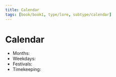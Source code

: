```yaml
---
title: Calendar
tags: [book/book1, type/lore, subtype/calendar]
---
```


# Calendar

- Months: 
- Weekdays: 
- Festivals: 
- Timekeeping: 
